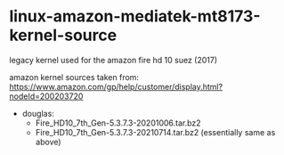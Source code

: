 # linux-amazon-mediatek-mt8173-kernel-source

legacy kernel used for the amazon fire hd 10 suez (2017)

amazon kernel sources taken from: https://www.amazon.com/gp/help/customer/display.html?nodeId=200203720

- douglas:
  - Fire_HD10_7th_Gen-5.3.7.3-20201006.tar.bz2
  - Fire_HD10_7th_Gen-5.3.7.3-20210714.tar.bz2 (essentially same as above)
